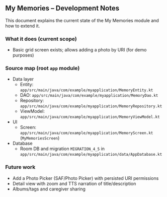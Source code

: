 ## My Memories – Development Notes

This document explains the current state of the My Memories module and how to extend it.

### What it does (current scope)
- Basic grid screen exists; allows adding a photo by URI (for demo purposes)

### Source map (root `app` module)
- Data layer
  - Entity: `app/src/main/java/com/example/myapplication/MemoryEntity.kt`
  - DAO: `app/src/main/java/com/example/myapplication/MemoryDao.kt`
  - Repository: `app/src/main/java/com/example/myapplication/MemoryRepository.kt`
  - ViewModel: `app/src/main/java/com/example/myapplication/MemoryViewModel.kt`
- UI
  - Screen: `app/src/main/java/com/example/myapplication/MemoryScreen.kt` (`MyMemoriesScreen`)
- Database
  - Room DB and migration `MIGRATION_4_5` in `app/src/main/java/com/example/myapplication/data/AppDatabase.kt`

### Future work
- Add a Photo Picker (SAF/Photo Picker) with persisted URI permissions
- Detail view with zoom and TTS narration of title/description
- Albums/tags and caregiver sharing



